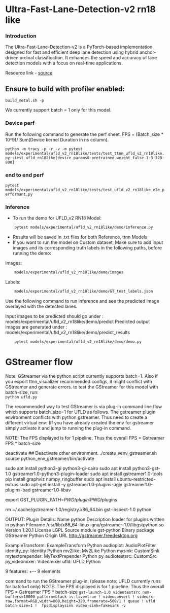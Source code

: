 # Ultra-Fast-Lane-Detection-v2 rn18 like

### Introduction

The Ultra-Fast-Lane-Detection-v2 is a PyTorch-based implementation designed for fast and efficient deep lane detection using hybrid anchor-driven ordinal classification. It enhances the speed and accuracy of lane detection models with a focus on real-time applications.

Resource link - [source](https://github.com/cfzd/Ultra-Fast-Lane-Detection-v2)

## Ensure to build with profiler enabled:
`build_metal.sh -p`

We currently support batch = 1 only for this model.

### Device perf
Run the following command to generate the perf sheet. FPS = (Batch_size * 10^9)/ Sum(Device kernel Duration in ns column).<br>

`python -m tracy -p -r -v -m pytest models/experimental/ufld_v2_rn18like/tests/test_ttnn_ufld_v2_rn18like.py::test_ufld_rn18like[device_params0-pretrained_weight_false-1-3-320-800]`<br>

### end to end perf
`pytest models/experimental/ufld_v2_rn18like/tests/test_ufld_v2_rn18like_e2e_performant.py`<br>

### Inference

- To run the demo for UFLD_v2 RN18 Model:
```bash
    pytest models/experimental/ufld_v2_rn18like/demo/inference.py
```

- Results will be saved in .txt files for both Reference, ttnn Models
- If you want to run the model on Custom dataset, Make sure to add input images and its corresponding truth labels in the following paths, before running the demo:

Images:

```bash
    models/experimental/ufld_v2_rn18like/demo/images
```

Labels:

```bash
    models/experimental/ufld_v2_rn18like/demo/GT_test_labels.json
```

Use the following command to run inference and see the predicted image overlayed with the detected lanes.

Input images to be predicted should go under : models/experimental/ufld_v2_rn18like/demo/predict
Predicted output images are generated under : models/experimental/ufld_v2_rn18like/demo/predict_results

```bash
    pytest models/experimental/ufld_v2_rn18like/demo/demo.py
```

# GStreamer flow
Note: GStreamer via the python script currently supports batch=1. Also if you export ttnn_visualizer recommended configs, it might conflict with GStreamer and generate errors. to test the GStreamer for this model with batch-size, run:<br>
`python ufld.py`

The recommended way to test GStreamer is via plug-in command line flow which supports batch_size=1 for UFLD as follows. The gstreamer plugin environment conflicts with python gstreamer. Thus need to create a different virtual env: (If you have already created the env for gstreamer simply activate it and jump to running the plug-in command.

NOTE: The FPS displayed is for 1 pipeline. Thus the overall FPS = Gstreamer FPS * batch-size

deactivate		## Deactivate other environment.
./create_venv_gstreamer.sh
source python_env_gstreamer/bin/activate


sudo apt install python3-gi python3-gi-cairo
sudo apt install python3-gst-1.0 gstreamer1.0-python3-plugin-loader
sudo apt install gstreamer1.0-tools
pip install graphviz numpy_ringbuffer
sudo apt install ubuntu-restricted-extras
sudo apt-get install -y gstreamer1.0-plugins-ugly gstreamer1.0-plugins-bad gstreamer1.0-libav


export GST_PLUGIN_PATH=$PWD/plugin:$PWD/plugins

rm ~/.cache/gstreamer-1.0/registry.x86_64.bin
gst-inspect-1.0 python

OUTPUT:
Plugin Details:
  Name                     python
  Description              loader for plugins written in python
  Filename                 /usr/lib/x86_64-linux-gnu/gstreamer-1.0/libgstpython.so
  Version                  1.20.1
  License                  LGPL
  Source module            gst-python
  Binary package           GStreamer Python
  Origin URL               http://gstreamer.freedesktop.org

  ExampleTransform: ExampleTransform Python
  audioplot: AudioPlotFilter
  identity_py: Identity Python
  mv2like: Mv2Like Python
  mysink: CustomSink
  mytextprepender: MyTextPrepender Python
  py_audiotestsrc: CustomSrc
  py_videomixer: Videomixer
  ufld: UFLD Python

  9 features:
  +-- 9 elements


command to run the GStreamer plug-in: (please note: UFLD currently runs for batch=1 only)
NOTE: The FPS displayed is for 1 pipeline. Thus the overall FPS = Gstreamer FPS * batch-size
`gst-launch-1.0 videotestsrc num-buffers=10000 pattern=black is-live=true ! videoconvert ! video/x-raw,format=RGB,width=800,height=320,framerate=500/1 ! queue ! ufld batch-size=1 !  fpsdisplaysink video-sink=fakesink -v`
